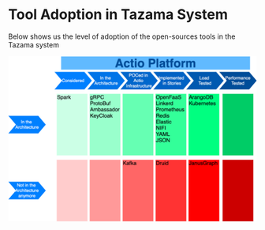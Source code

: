 # Tool Adoption in Tazama System

Below shows us the level of adoption of the open-sources tools in the Tazama system

![](../../Images/ToolAdoption.png)
